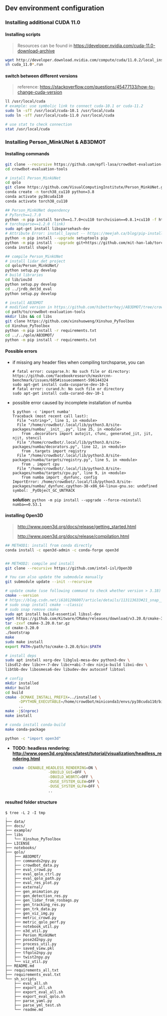 ## Dev environment configuration

### Installing additional CUDA 11.0

#### Installing scripts

> Resources can be found in <https://developer.nvidia.com/cuda-11.0-download-archive>

```sh
wget http://developer.download.nvidia.com/compute/cuda/11.0.2/local_installers/cuda_11.0.2_450.51.05_linux.runsudo
sh cuda_11.0*.run
```

#### switch between different versions

> reference: <https://stackoverflow.com/questions/45477133/how-to-change-cuda-version>

```sh
ll /usr/local/cuda
# example: use symbolic link to connect cuda-10.1 or cuda-11.2
sudo ln -sfT /usr/local/cuda-10.1 /usr/local/cuda
sudo ln -sfT /usr/local/cuda-11.0 /usr/local/cuda

# use stat to check connection
stat /usr/local/cuda
```

### Installing Person_MinkUNet & AB3DMOT

#### Installing commands

```sh
git clone --recursive https://github.com/epfl-lasa/crowdbot-evaluation-tools.git
cd crowdbot-evaluation-tools

# install Person_MinkUNet
cd qolo
git clone https://github.com/VisualComputingInstitute/Person_MinkUNet.git
conda create -n torch38_cu110 python=3.8
conda activate py38cuda110
conda activate torch38_cu110

## Person_MinkUNet dependency
# PyTorch==1.7.0
python -m pip install torch==1.7.0+cu110 torchvision==0.8.1+cu110 -f https://download.pytorch.org/whl/torch_stable.html
# torchsparse==1.2.0 (link)
sudo apt-get install libsparsehash-dev
# Attribute Error: install_layout -- https://meejah.ca/blog/pip-install-layout
python -m pip install --upgrade setuptools pip
python -m pip install --upgrade git+https://github.com/mit-han-lab/torchsparse.git@v1.2.0
conda install shapely

## compile Person_MinkUNet
# install lidar_det project
cd qolo/Person_MinkUNet/
python setup.py develop
# build libraries
cd lib/iou3d
python setup.py develop
cd ../jrdb_det3d_eval
python setup.py develop

# install AB3DMOT
# modified version in https://github.com/hibetterheyj/AB3DMOT/tree/crowdbot
cd path/to/crowdbot-evaluation-tools
mkdir libs && cd libs
git clone https://github.com/xinshuoweng/Xinshuo_PyToolbox
cd Xinshuo_PyToolbox
python -m pip install -r requirements.txt
cd ../../qolo/AB3DMOT/
python -m pip install -r requirements.txt
```

#### Possible errors

- if missing any header files when compiling torchsparse, you can

  ```
  # fatal error: cusparse.h: No such file or directory: https://github.com/facebookresearch/maskrcnn-benchmark/issues/685#issuecomment-596144324
  sudo apt-get install cuda-cusparse-dev-10-1
  # fatal error: curand.h: No such file or directory
  sudo apt-get install cuda-curand-dev-10-1
  ```

- possible error caused by incomplete installation of numba

  ```
  $ python -c 'import numba'
  Traceback (most recent call last):
    File "<string>", line 1, in <module>
    File "/home/crowdbot/.local/lib/python3.8/site-packages/numba/__init__.py", line 25, in <module>
      from .decorators import autojit, cfunc, generated_jit, jit, njit, stencil
    File "/home/crowdbot/.local/lib/python3.8/site-packages/numba/decorators.py", line 12, in <module>
      from .targets import registry
    File "/home/crowdbot/.local/lib/python3.8/site-packages/numba/targets/registry.py", line 5, in <module>
      from . import cpu
    File "/home/crowdbot/.local/lib/python3.8/site-packages/numba/targets/cpu.py", line 9, in <module>
      from numba import _dynfunc, config
  ImportError: /home/crowdbot/.local/lib/python3.8/site-packages/numba/_dynfunc.cpython-38-x86_64-linux-gnu.so: undefined symbol: _PyObject_GC_UNTRACK
  ```

  **solution**: `python -m pip install --upgrade --force-reinstall numba==0.53.1`

#### installing Open3D

> http://www.open3d.org/docs/release/getting_started.html
>
> http://www.open3d.org/docs/release/compilation.html


```sh
## METHOD1: install from conda directly
conda install -c open3d-admin -c conda-forge open3d


## METHOD2: compile and install
git clone --recursive https://github.com/intel-isl/Open3D

# You can also update the submodule manually
git submodule update --init --recursive

# update cmake (use following command to check whether version > 3.18)
cmake --version
# https://blog.csdn.net/i6101206007/article/details/113113633#21_snap__26
# sudo snap install cmake --classic
# sudo snap remove cmake
sudo apt install build-essential libssl-dev
wget https://github.com/Kitware/CMake/releases/download/v3.20.0/cmake-3.20.0.tar.gz
tar -zxvf cmake-3.20.0.tar.gz
cd cmake-3.20.0
./bootstrap
make
sudo make install
export PATH=/path/to/cmake-3.20.0/bin:$PATH

# install deps
sudo apt install xorg-dev libglu1-mesa-dev python3-dev \
libsdl2-dev libc++-7-dev libc++abi-7-dev ninja-build libxi-dev \
libtbb-dev libosmesa6-dev libudev-dev autoconf libtool

# config
mkdir installed
mkdir build
cd build
cmake -DCMAKE_INSTALL_PREFIX=../installed \
      -DPYTHON_EXECUTABLE=/home/crowdbot/miniconda3/envs/py38cuda110/bin/python \
      ..
make -j$(nproc)
make install

# conda install conda-build
make conda-package

python -c "import open3d"
```

- **TODO: headless rendering: http://www.open3d.org/docs/latest/tutorial/visualization/headless_rendering.html**

  ```sh
  cmake -DENABLE_HEADLESS_RENDERING=ON \
                  -DBUILD_GUI=OFF \
                  -DBUILD_WEBRTC=OFF \
                  -DUSE_SYSTEM_GLEW=OFF \
                  -DUSE_SYSTEM_GLFW=OFF \
                  ..
  ```

#### resulted folder structure

```shell
$ tree -L 2 -I tmp
.
├── data/
├── docs/
├── example/
├── libs
│   └── Xinshuo_PyToolbox
├── LICENSE
├── notebooks/
├── qolo/
│   ├── AB3DMOT/
│   ├── commands2npy.py
│   ├── crowdbot_data.py
│   ├── eval_crowd.py
│   ├── eval_qolo_ctrl.py
│   ├── eval_qolo_path.py
│   ├── eval_res_plot.py
│   ├── external/
│   ├── gen_animation.py
│   ├── gen_detection_res.py
│   ├── gen_lidar_from_rosbags.py
│   ├── gen_tracking_res.py
│   ├── gen_trk_data.py
│   ├── gen_viz_img.py
│   ├── metric_crowd.py
│   ├── metric_qolo_perf.py
│   ├── notebook_util.py
│   ├── o3d_util.py
│   ├── Person_MinkUNet
│   ├── pose2d2npy.py
│   ├── process_util.py
│   ├── saved_view.pkl
│   ├── tfqolo2npy.py
│   ├── twist2npy.py
│   └── viz_util.py
├── README.md
├── requirements_all.txt
├── requirements_eval.txt
└── sh_scripts
    ├── eval_all.sh
    ├── export_all.sh
    ├── export_eval_all.sh
    ├── export_eval_qolo.sh
    ├── parse_yaml.py
    ├── parse_yml_test.sh
    └── readme.md
```
